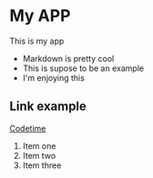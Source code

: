 # My APP
This is my app

* Markdown is pretty cool
* This is supose to be an example
* I'm enjoying this

## Link example

[Codetime](https://www.codetime.io)

1. Item one
2. Item two
3. Item three